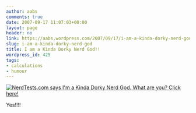 ```yaml
---
author: aabs
comments: true
date: 2007-09-17 11:07:03+00:00
layout: page
header: no
link: https://aabs.wordpress.com/2007/09/17/i-am-a-kinda-dorky-nerd-god/
slug: i-am-a-kinda-dorky-nerd-god
title: I am a Kinda Dorky Nerd God!!
wordpress_id: 425
tags:
- calculations
- humour
---
```


[
![NerdTests.com says I'm a Kinda Dorky Nerd God.  What are you?  Click here!](http://www.nerdtests.com/images/badge/nt2/e1953ac043a7f675.png)
](http://www.nerdtests.com/nt2ref.html)

Yes!!!!
